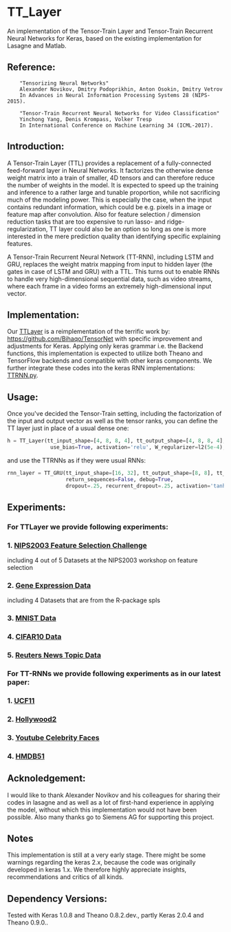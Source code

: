 # TT_Layer
An implementation of the Tensor-Train Layer and Tensor-Train Recurrent Neural Networks for Keras, based on the existing implementation for Lasagne and Matlab.

## Reference:
        "Tensorizing Neural Networks"
        Alexander Novikov, Dmitry Podoprikhin, Anton Osokin, Dmitry Vetrov
        In Advances in Neural Information Processing Systems 28 (NIPS-2015).

        "Tensor-Train Recurrent Neural Networks for Video Classification"
        Yinchong Yang, Denis Krompass, Volker Tresp
        In International Conference on Machine Learning 34 (ICML-2017).

## Introduction:
A Tensor-Train Layer (TTL) provides a replacement of a fully-connected feed-forward layer in Neural Networks. It factorizes the otherwise dense weight matrix into a train of smaller, 4D tensors and can therefore reduce the number of weights in the model. It is expected to speed up the training and inference to a rather large and tunable proportion, while not sacrificing much of the modeling power.
This is especially the case, when the input contains redundant information, which could be e.g. pixels in a image or feature map after convolution. Also for feature selection / dimension reduction tasks that are too expensive to run lasso- and ridge-regularization, TT layer could also be an option so long as one is more interested in the mere prediction quality than identifying specific explaining features.

A Tensor-Train Recurrent Neural Network (TT-RNN), including LSTM and GRU, replaces the weight matrix mapping from input to hidden layer (the gates in case of LSTM and GRU) with a TTL. This turns out to enable RNNs to handle very high-dimensional sequential data, such as video streams, where each frame in a video forms an extremely high-dimensional input vector. 

## Implementation:
Our [TTLayer](../master/TTLayer.py) is a reimplementation of the terrific work by: https://github.com/Bihaqo/TensorNet with specific improvement and adjustments for Keras. Applying only keras grammar i.e. the Backend functions, this implementation is expected to utilize both Theano and TensorFlow backends and compatible with other keras components. 
We further integrate these codes into the keras RNN implementations: [TTRNN.py](../master/TTRNN.py).  

## Usage:
Once you've decided the Tensor-Train setting, including the factorization of the input and output vector as well as the tensor ranks, you can define the TT layer just in place of a usual dense one:
```python
h = TT_Layer(tt_input_shape=[4, 8, 8, 4], tt_output_shape=[4, 8, 8, 4], tt_ranks=[1, 3, 3, 3, 1],
              use_bias=True, activation='relu', W_regularizer=l2(5e-4), debug=False, ortho_init=True)
```
and use the TTRNNs as if they were usual RNNs: 
```python
rnn_layer = TT_GRU(tt_input_shape=[16, 32], tt_output_shape=[8, 8], tt_ranks=[1, 3, 1],
                   return_sequences=False, debug=True,
                   dropout=.25, recurrent_dropout=.25, activation='tanh')
```

## Experiments:
### For TTLayer we provide following experiments: 
### 1. [NIPS2003 Feature Selection Challenge](../master/Experiment_NIPS2003.py)
  including 4 out of 5 Datasets at the NIPS2003 workshop on feature selection
### 2. [Gene Expression Data](../master/Experiment_GenExpress.py)
  including 4 Datasets that are from the R-package spls
### 3. [MNIST Data](../master/Experiment_MNIST.py)
### 4. [CIFAR10 Data](../master/Experiment_CIFAR10.py)
### 5. [Reuters News Topic Data](../master/Experiment_ReutersTopic.py)

### For TT-RNNs we provide following experiments as in our latest paper: 
### 1. [UCF11](../master/Experiment_UCF11.py)
### 2. [Hollywood2](../master/Experiment_Hollywood2.py)
### 3. [Youtube Celebrity Faces](../master/Experiment_CelebFaces.py)
### 4. [HMDB51](../master/Experiment_HMDB51.py)

## Acknoledgement:
I would like to thank Alexander Novikov and his colleagues for sharing their codes in lasagne and as well as a lot of first-hand experience in applying the model, without which this implementation would not have been possible. Also many thanks go to Siemens AG for supporting this project.

## Notes
This implementation is still at a very early stage. There might be some warnings regarding the keras 2.x, because the code was originally developed in keras 1.x. We therefore highly appreciate insights, recommendations and critics of all kinds.

## Dependency Versions: 
Tested with Keras 1.0.8 and Theano 0.8.2.dev., partly Keras 2.0.4 and Theano 0.9.0..

